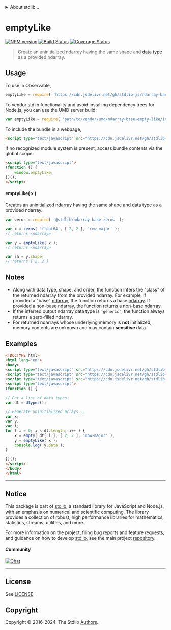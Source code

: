 <!--

@license Apache-2.0

Copyright (c) 2023 The Stdlib Authors.

Licensed under the Apache License, Version 2.0 (the "License");
you may not use this file except in compliance with the License.
You may obtain a copy of the License at

   http://www.apache.org/licenses/LICENSE-2.0

Unless required by applicable law or agreed to in writing, software
distributed under the License is distributed on an "AS IS" BASIS,
WITHOUT WARRANTIES OR CONDITIONS OF ANY KIND, either express or implied.
See the License for the specific language governing permissions and
limitations under the License.

-->


<details>
  <summary>
    About stdlib...
  </summary>
  <p>We believe in a future in which the web is a preferred environment for numerical computation. To help realize this future, we've built stdlib. stdlib is a standard library, with an emphasis on numerical and scientific computation, written in JavaScript (and C) for execution in browsers and in Node.js.</p>
  <p>The library is fully decomposable, being architected in such a way that you can swap out and mix and match APIs and functionality to cater to your exact preferences and use cases.</p>
  <p>When you use stdlib, you can be absolutely certain that you are using the most thorough, rigorous, well-written, studied, documented, tested, measured, and high-quality code out there.</p>
  <p>To join us in bringing numerical computing to the web, get started by checking us out on <a href="https://github.com/stdlib-js/stdlib">GitHub</a>, and please consider <a href="https://opencollective.com/stdlib">financially supporting stdlib</a>. We greatly appreciate your continued support!</p>
</details>

# emptyLike

[![NPM version][npm-image]][npm-url] [![Build Status][test-image]][test-url] [![Coverage Status][coverage-image]][coverage-url] <!-- [![dependencies][dependencies-image]][dependencies-url] -->

> Create an uninitialized ndarray having the same shape and [data type][@stdlib/ndarray/dtypes] as a provided ndarray.

<!-- Section to include introductory text. Make sure to keep an empty line after the intro `section` element and another before the `/section` close. -->

<section class="intro">

</section>

<!-- /.intro -->

<!-- Package usage documentation. -->



<section class="usage">

## Usage

To use in Observable,

```javascript
emptyLike = require( 'https://cdn.jsdelivr.net/gh/stdlib-js/ndarray-base-empty-like@v0.3.0-umd/browser.js' )
```

To vendor stdlib functionality and avoid installing dependency trees for Node.js, you can use the UMD server build:

```javascript
var emptyLike = require( 'path/to/vendor/umd/ndarray-base-empty-like/index.js' )
```

To include the bundle in a webpage,

```html
<script type="text/javascript" src="https://cdn.jsdelivr.net/gh/stdlib-js/ndarray-base-empty-like@v0.3.0-umd/browser.js"></script>
```

If no recognized module system is present, access bundle contents via the global scope:

```html
<script type="text/javascript">
(function () {
    window.emptyLike;
})();
</script>
```

#### emptyLike( x )

Creates an uninitialized ndarray having the same shape and [data type][@stdlib/ndarray/dtypes] as a provided ndarray.

```javascript
var zeros = require( '@stdlib/ndarray-base-zeros' );

var x = zeros( 'float64', [ 2, 2 ], 'row-major' );
// returns <ndarray>

var y = emptyLike( x );
// returns <ndarray>

var sh = y.shape;
// returns [ 2, 2 ]
```

</section>

<!-- /.usage -->

<!-- Package usage notes. Make sure to keep an empty line after the `section` element and another before the `/section` close. -->

<section class="notes">

## Notes

-   Along with data type, shape, and order, the function infers the "class" of the returned ndarray from the provided ndarray. For example, if provided a "base" [ndarray][@stdlib/ndarray/base/ctor], the function returns a base [ndarray][@stdlib/ndarray/base/ctor]. If provided a non-base [ndarray][@stdlib/ndarray/ctor], the function returns a non-base [ndarray][@stdlib/ndarray/ctor].
-   If the inferred output ndarray data type is `'generic'`, the function always returns a zero-filled ndarray.
-   For returned ndarrays whose underlying memory is **not** initialized, memory contents are unknown and may contain **sensitive** data.

</section>

<!-- /.notes -->

<!-- Package usage examples. -->

<section class="examples">

## Examples

<!-- eslint no-undef: "error" -->

```html
<!DOCTYPE html>
<html lang="en">
<body>
<script type="text/javascript" src="https://cdn.jsdelivr.net/gh/stdlib-js/ndarray-dtypes@umd/browser.js"></script>
<script type="text/javascript" src="https://cdn.jsdelivr.net/gh/stdlib-js/ndarray-base-empty@umd/browser.js"></script>
<script type="text/javascript" src="https://cdn.jsdelivr.net/gh/stdlib-js/ndarray-base-empty-like@v0.3.0-umd/browser.js"></script>
<script type="text/javascript">
(function () {

// Get a list of data types:
var dt = dtypes();

// Generate uninitialized arrays...
var x;
var y;
var i;
for ( i = 0; i < dt.length; i++ ) {
    x = empty( dt[ i ], [ 2, 2 ], 'row-major' );
    y = emptyLike( x );
    console.log( y.data );
}

})();
</script>
</body>
</html>
```

</section>

<!-- /.examples -->

<!-- Section to include cited references. If references are included, add a horizontal rule *before* the section. Make sure to keep an empty line after the `section` element and another before the `/section` close. -->

<section class="references">

</section>

<!-- /.references -->

<!-- Section for related `stdlib` packages. Do not manually edit this section, as it is automatically populated. -->

<section class="related">

</section>

<!-- /.related -->

<!-- Section for all links. Make sure to keep an empty line after the `section` element and another before the `/section` close. -->


<section class="main-repo" >

* * *

## Notice

This package is part of [stdlib][stdlib], a standard library for JavaScript and Node.js, with an emphasis on numerical and scientific computing. The library provides a collection of robust, high performance libraries for mathematics, statistics, streams, utilities, and more.

For more information on the project, filing bug reports and feature requests, and guidance on how to develop [stdlib][stdlib], see the main project [repository][stdlib].

#### Community

[![Chat][chat-image]][chat-url]

---

## License

See [LICENSE][stdlib-license].


## Copyright

Copyright &copy; 2016-2024. The Stdlib [Authors][stdlib-authors].

</section>

<!-- /.stdlib -->

<!-- Section for all links. Make sure to keep an empty line after the `section` element and another before the `/section` close. -->

<section class="links">

[npm-image]: http://img.shields.io/npm/v/@stdlib/ndarray-base-empty-like.svg
[npm-url]: https://npmjs.org/package/@stdlib/ndarray-base-empty-like

[test-image]: https://github.com/stdlib-js/ndarray-base-empty-like/actions/workflows/test.yml/badge.svg?branch=v0.3.0
[test-url]: https://github.com/stdlib-js/ndarray-base-empty-like/actions/workflows/test.yml?query=branch:v0.3.0

[coverage-image]: https://img.shields.io/codecov/c/github/stdlib-js/ndarray-base-empty-like/main.svg
[coverage-url]: https://codecov.io/github/stdlib-js/ndarray-base-empty-like?branch=main

<!--

[dependencies-image]: https://img.shields.io/david/stdlib-js/ndarray-base-empty-like.svg
[dependencies-url]: https://david-dm.org/stdlib-js/ndarray-base-empty-like/main

-->

[chat-image]: https://img.shields.io/gitter/room/stdlib-js/stdlib.svg
[chat-url]: https://app.gitter.im/#/room/#stdlib-js_stdlib:gitter.im

[stdlib]: https://github.com/stdlib-js/stdlib

[stdlib-authors]: https://github.com/stdlib-js/stdlib/graphs/contributors

[umd]: https://github.com/umdjs/umd
[es-module]: https://developer.mozilla.org/en-US/docs/Web/JavaScript/Guide/Modules

[deno-url]: https://github.com/stdlib-js/ndarray-base-empty-like/tree/deno
[deno-readme]: https://github.com/stdlib-js/ndarray-base-empty-like/blob/deno/README.md
[umd-url]: https://github.com/stdlib-js/ndarray-base-empty-like/tree/umd
[umd-readme]: https://github.com/stdlib-js/ndarray-base-empty-like/blob/umd/README.md
[esm-url]: https://github.com/stdlib-js/ndarray-base-empty-like/tree/esm
[esm-readme]: https://github.com/stdlib-js/ndarray-base-empty-like/blob/esm/README.md
[branches-url]: https://github.com/stdlib-js/ndarray-base-empty-like/blob/main/branches.md

[stdlib-license]: https://raw.githubusercontent.com/stdlib-js/ndarray-base-empty-like/main/LICENSE

[@stdlib/ndarray/base/ctor]: https://github.com/stdlib-js/ndarray-base-ctor/tree/umd

[@stdlib/ndarray/ctor]: https://github.com/stdlib-js/ndarray-ctor/tree/umd

[@stdlib/ndarray/dtypes]: https://github.com/stdlib-js/ndarray-dtypes/tree/umd

</section>

<!-- /.links -->
